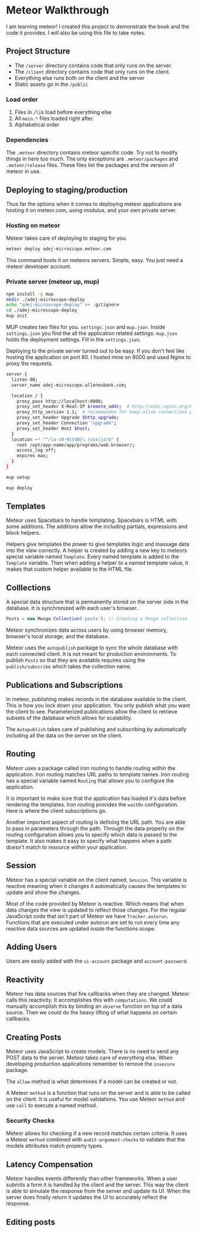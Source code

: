 # Meteor Walkthrough

I am learning meteor! I created this project to demonstrate the book and the code it provides. I will also be using this file to take notes.

## Project Structure

* The `/server` directory contains code that only runs on the server.
* The `/client` directory contains code that only runs on the client.
* Everything else runs both on the client and the server
* Static assets go in the `/public`

### Load order

1. Files in `/lib`  load before everything else
2. All `main.*` files loaded right after.
3. Alphabetical order

### Dependencies

The `.meteor` directory contains meteor specific code. Try not to modify things in here too much. The only exceptions are `.meteor/packages` and `.meteor/release` files. These files list the packages and the version of meteor in use.


## Deploying to staging/production

Thus far the options when it comes to deploying meteor applications are hosting it on meteor.com, using modulus, and your own private server.


### Hosting on meteor

Meteor takes care of deploying to staging for you.

```bash
meteor deploy adej-microscope.meteor.com
```

This command hosts it on meteors servers. Simple, easy. You just need a meteor developer account.

### Private server (meteor up, mup)

```bash
npm install -g mup
mkdir ./adej-microscope-deploy
echo "adej-microscope-deploy" >> .gitignore
cd ./adej-microscope-deploy
mup init
```

MUP creates two files for you. `settings.json` and `mup.json`. Inside `settings.json` you find the all the application related settings. `mup.json` holds the deployment settings. Fill in the `settings.json`.

Deploying to the private server turned out to be easy. If you don't feel like hosting the application on port 80. I hosted mine on 8000 and used Nginx to proxy the requests.

```bash
server {
  listen 80;
  server_name adej-microscope.alleneubank.com;

  location / {
    proxy_pass http://localhost:8000;
    proxy_set_header X-Real-IP $remote_addr;  # http://wiki.nginx.org/HttpProxyModule
    proxy_http_version 1.1;  # recommended for keep-alive connections per http://nginx.org/en/docs/http/ngx_http_proxy_module.html#proxy_http_version
    proxy_set_header Upgrade $http_upgrade;
    proxy_set_header Connection "upgrade";
    proxy_set_header Host $host;
  }
  location ~* "^/[a-z0-9]{40}\.(css|js)$" {
    root /opt/app-name/app/programs/web.browser/;
    access_log off;
    expires max;
  }
}
```

```bash
mup setup

mup deploy
```

## Templates

Meteor uses Spacebars to handle templating. Spacebars is HTML with some additions. The additions allow the including partials, expressions and block helpers.

Helpers give templates the power to give templates logic and massage data into the view correctly. A helper is created by adding a new key to meteors special variable named `Template`.  Every named template is added to the `Template` variable. Then when adding a helper to a named template value, it makes that custom helper available to the HTML file.

## Colllections

A special data structure that is permanently stored on the server side in the database. It is synchronized with each user's browser.

```JavaScript
Posts = new Mongo.Collection('posts'); // Creating a Mongo collection 
```

Meteor synchronizes data across users by using browser memory, browser's local storage, and the database.

Meteor uses the `autopublish` package to sync the whole database with each connected client. It is not meant for production environments. To publish `Posts` so that they are available requires using the `publish/subscribe` which takes the collection name.

## Publications and Subscriptions

In meteor, publishing makes records in the database available to the client. This is how you lock down your application. You only publish what you want the client to see. Parameterized publications allow the client to retrieve subsets of the database which allows for scalability.

The `Autopublish` takes care of publishing and subscribing by automatically including all the data on the server on the client.

## Routing

Meteor uses a package called iron routing to handle routing within the application. Iron routing matches URL paths to template names. Iron routing has a special variable named `Routing` that allows you to configure the application.

It is important to make sure that the application has loaded it's data before rendering the templates. Iron routing provides the `waitOn` configuration. Here is where the client subscriptions go.

Another important aspect of routing is defining the URL path. You are able to pass in parameters through the path. Through the data property on the routing configuration allows you to specify which data is passed to the template. It also makes it easy to specify what happens when a path doesn't match to resource within your application.

## Session

Meteor has a special variable on the client named, `Session`. This variable is reactive meaning when it changes it automatically causes the templates to update and show the changes.

Most of the code provided by Meteor is reactive. Which means that when data changes the view is updated to reflect those changes. For the regular JavaScript code that isn't part of Meteor we have `Tracker.autorun`. Functions that are executed under autorun are set to run every time any reactive data sources are updated inside the functions scope.

## Adding Users

Users are easily added with the `ui-account` package and `account-password`.

## Reactivity

Meteor has data sources that fire callbacks when they are changed. Meteor calls this reactivity. It accomplishes this with `computations`. We could manually accomplish this by binding an `observe` function on top of a data source. Then we could do the heavy lifting of what happens on certain callbacks.

## Creating Posts

Meteor uses JavaScript to create models. There is no need to send any POST data to the server. Meteor takes care of everything else. When developing production applications remember to remove the `insecure` package.

The `allow` method is what determines if a model can be created or not.

A Meteor `method` is a function that runs on the server and is able to be called on the client. It is useful for model validations. You use Meteor `method` and use `call` to execute a named method.

### Security Checks

Meteor allows for checking if a new record matches certain criteria. It uses a Meteor `method` combined with `audit-argument-checks` to validate that the models attributes match property types.

## Latency Compensation

Meteor handles events differently than other frameworks. When a user submits a form it is handled by the client and the server. This way the client is able to simulate the response from the server and update its UI. When the server does finally return it updates the UI to accurately reflect the response.


## Editing posts
